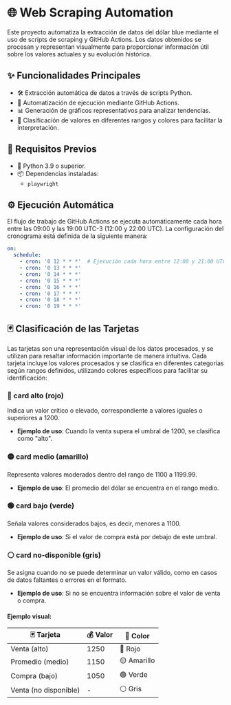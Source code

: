 # 🌐 Web Scraping Automation

Este proyecto automatiza la extracción de datos del dólar blue mediante el uso de scripts de scraping y GitHub Actions. Los datos obtenidos se procesan y representan visualmente para proporcionar información útil sobre los valores actuales y su evolución histórica.

## ✨ Funcionalidades Principales

- 🛠️ Extracción automática de datos a través de scripts Python.
- 🤖 Automatización de ejecución mediante GitHub Actions.
- 📊 Generación de gráficos representativos para analizar tendencias.
- 🌈 Clasificación de valores en diferentes rangos y colores para facilitar la interpretación.

## 🔧 Requisitos Previos

- 🐍 Python 3.9 o superior.
- 📦 Dependencias instaladas:
  - `playwright`

## ⚙️ Ejecución Automática

El flujo de trabajo de GitHub Actions se ejecuta automáticamente cada hora entre las 09:00 y las 19:00 UTC-3 (12:00 y 22:00 UTC). La configuración del cronograma está definida de la siguiente manera:

```yaml
on:
  schedule:
    - cron: '0 12 * * *'  # Ejecución cada hora entre 12:00 y 21:00 UTC
    - cron: '0 13 * * *'
    - cron: '0 14 * * *'
    - cron: '0 15 * * *'
    - cron: '0 16 * * *'
    - cron: '0 17 * * *'
    - cron: '0 18 * * *'
    - cron: '0 19 * * *'
```

## 🃏 Clasificación de las Tarjetas

Las tarjetas son una representación visual de los datos procesados, y se utilizan para resaltar información importante de manera intuitiva. Cada tarjeta incluye los valores procesados y se clasifica en diferentes categorías según rangos definidos, utilizando colores específicos para facilitar su identificación:

### 🔴 card alto (rojo)
Indica un valor crítico o elevado, correspondiente a valores iguales o superiores a 1200.
- **Ejemplo de uso**: Cuando la venta supera el umbral de 1200, se clasifica como "alto".

### 🟡 card medio (amarillo)
Representa valores moderados dentro del rango de 1100 a 1199.99.
- **Ejemplo de uso**: El promedio del dólar se encuentra en el rango medio.

### 🟢 card bajo (verde)
Señala valores considerados bajos, es decir, menores a 1100.
- **Ejemplo de uso**: Si el valor de compra está por debajo de este umbral.

### ⚪ card no-disponible (gris)
Se asigna cuando no se puede determinar un valor válido, como en casos de datos faltantes o errores en el formato.
- **Ejemplo de uso**: Si no se encuentra información sobre el valor de venta o compra.

#### Ejemplo visual:

| 🃏 Tarjeta          | 💰 Valor | 🌈 Color |
|--------------------|----------|----------|
| Venta (alto)       | 1250     | 🔴 Rojo  |
| Promedio (medio)   | 1150     | 🟡 Amarillo |
| Compra (bajo)      | 1050     | 🟢 Verde  |
| Venta (no disponible) | -        | ⚪ Gris   |
